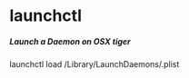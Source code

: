 # launchctl

##### Launch a Daemon on OSX tiger

   launchctl  load /Library/LaunchDaemons/<plist config filename>.plist
